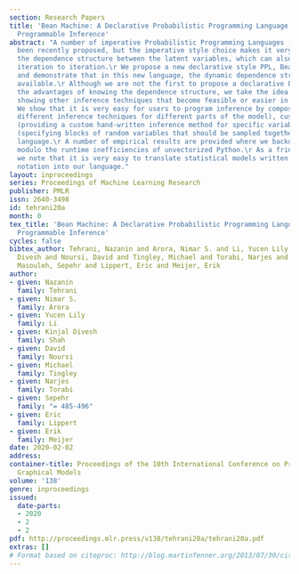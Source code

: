 ```yaml
---
section: Research Papers
title: 'Bean Machine: A Declarative Probabilistic Programming Language For Efficient
  Programmable Inference'
abstract: "A number of imperative Probabilistic Programming Languages (PPLs) have
  been recently proposed, but the imperative style choice makes it very hard to deduce
  the dependence structure between the latent variables, which can also change from
  iteration to iteration.\r We propose a new declarative style PPL, Bean Machine,
  and demonstrate that in this new language, the dynamic dependence structure is readily
  available.\r Although we are not the first to propose a declarative PPL or to observe
  the advantages of knowing the dependence structure, we take the idea further by
  showing other inference techniques that become feasible or easier in this style.\r
  We show that it is very easy for users to program inference by composition (combining
  different inference techniques for different parts of the model), customization
  (providing a custom hand-written inference method for specific variables), and blocking
  (specifying blocks of random variables that should be sampled together) in a declarative
  language.\r A number of empirical results are provided where we backup these claims
  modulo the runtime inefficiencies of unvectorized Python.\r As a fringe benefit,
  we note that it is very easy to translate statistical models written in mathematical
  notation into our language."
layout: inproceedings
series: Proceedings of Machine Learning Research
publisher: PMLR
issn: 2640-3498
id: tehrani20a
month: 0
tex_title: 'Bean Machine: A Declarative Probabilistic Programming Language For Efficient
  Programmable Inference'
cycles: false
bibtex_author: Tehrani, Nazanin and Arora, Nimar S. and Li, Yucen Lily and Shah, Kinjal
  Divesh and Noursi, David and Tingley, Michael and Torabi, Narjes and pages = {485-496},
  Masouleh, Sepehr and Lippert, Eric and Meijer, Erik
author:
- given: Nazanin
  family: Tehrani
- given: Nimar S.
  family: Arora
- given: Yucen Lily
  family: Li
- given: Kinjal Divesh
  family: Shah
- given: David
  family: Noursi
- given: Michael
  family: Tingley
- given: Narjes
  family: Torabi
- given: Sepehr
  family: "= 485-496"
- given: Eric
  family: Lippert
- given: Erik
  family: Meijer
date: 2020-02-02
address: 
container-title: Proceedings of the 10th International Conference on Probabilistic
  Graphical Models
volume: '138'
genre: inproceedings
issued:
  date-parts:
  - 2020
  - 2
  - 2
pdf: http://proceedings.mlr.press/v138/tehrani20a/tehrani20a.pdf
extras: []
# Format based on citeproc: http://blog.martinfenner.org/2013/07/30/citeproc-yaml-for-bibliographies/
---
```

